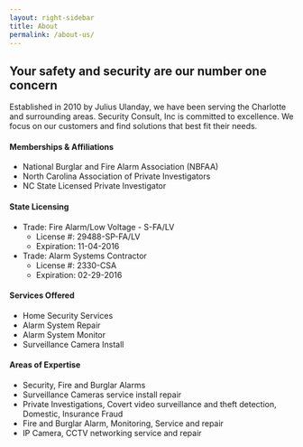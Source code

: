 ```yaml
---
layout: right-sidebar
title: About
permalink: /about-us/
---
```


## Your safety and security are our number one concern

Established in 2010 by Julius Ulanday, we have been serving the Charlotte and surrounding areas.  Security Consult, Inc is committed to excellence.  We focus on our customers and find solutions that best fit their needs.



#### Memberships & Affiliations
* National Burglar and Fire Alarm Association (NBFAA)
* North Carolina Association of Private Investigators
* NC State Licensed Private Investigator

#### State Licensing
+ Trade: Fire Alarm/Low Voltage - S-FA/LV
  - License #: 29488-SP-FA/LV
  - Expiration: 11-04-2016
+ Trade: Alarm Systems Contractor
  - License #: 2330-CSA
  - Expiration: 02-29-2016

#### Services Offered
* Home Security Services
* Alarm System Repair
* Alarm System Monitor
* Surveillance Camera Install

#### Areas of Expertise
* Security, Fire and Burglar Alarms
* Surveillance Cameras service install repair
* Private Investigations, Covert video surveillance and theft detection, Domestic, Insurance Fraud
* Fire and Burglar Alarm, Monitoring, Service and repair
* IP Camera, CCTV networking service and repair
